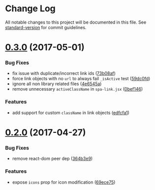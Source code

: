 # Change Log

All notable changes to this project will be documented in this file. See [standard-version](https://github.com/conventional-changelog/standard-version) for commit guidelines.

<a name="0.3.0"></a>
# [0.3.0](https://github.com/skipjack/react-banner/compare/v0.2.0...v0.3.0) (2017-05-01)


### Bug Fixes

* fix issue with duplicate/incorrect link ids ([73b08af](https://github.com/skipjack/react-banner/commit/73b08af))
* force link objects with no `url` to always fail `_isActive` test ([59dc0fd](https://github.com/skipjack/react-banner/commit/59dc0fd))
* ignore all non library related files ([4e6545a](https://github.com/skipjack/react-banner/commit/4e6545a))
* remove unnecessary `activeClassName` in `spa-link.jsx` ([0bef146](https://github.com/skipjack/react-banner/commit/0bef146))


### Features

* add support for custom `className` in link objects ([edfcfa1](https://github.com/skipjack/react-banner/commit/edfcfa1))



<a name="0.2.0"></a>
# [0.2.0](https://github.com/skipjack/react-banner/compare/v0.1.7...v0.2.0) (2017-04-27)


### Bug Fixes

* remove react-dom peer dep ([364b3e9](https://github.com/skipjack/react-banner/commit/364b3e9))


### Features

* expose `icons` prop for icon modification ([69ece75](https://github.com/skipjack/react-banner/commit/69ece75))
